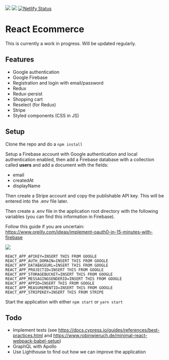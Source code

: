 <img src="https://circleci.com/gh/w3bdesign/react-ecommerce/tree/master.svg?style=svg"> <img src="https://api.codeclimate.com/v1/badges/ec3dd668ce623ddb263d/maintainability" />
[![Netlify Status](https://api.netlify.com/api/v1/badges/fa283d61-4b14-45a2-a1c4-629cd351328b/deploy-status)](https://app.netlify.com/sites/react-c776ed/deploys)

# React Ecommerce

This is currently a work in progress.
Will be updated regularly.

## Features

- Google authentication
- Google Firebase
- Registration and login with email/password
- Redux
- Redux-persist
- Shopping cart
- Reselect (for Redux)
- Stripe
- Styled components (CSS in JS)

## Setup

Clone the repo and do a `npm install`

Setup a Firebase account with Google authentication and local authentication enabled, then add a Firebase database with
a collection called <b>users</b> and add a document with the fields:

- email
- createdAt
- displayName

Then create a Stripe account and copy the publishable API key. This will be entered into the .env file later.

Then create a .env file in the application root directory with the following variables (you can find this information in Firebase).

Follow this guide if you are uncertain: <a href="https://www.oreilly.com/ideas/implement-oauth0-in-15-minutes-with-firebase">https://www.oreilly.com/ideas/implement-oauth0-in-15-minutes-with-firebase</a>

<img src="https://d3ansictanv2wj.cloudfront.net/fig_5-edeb343cd558a6242490ed3d2d646b48.png"/>

```
REACT_APP_APIKEY=INSERT THIS FROM GOOGLE
REACT_APP_AUTH_DOMAIN=INSERT THIS FROM GOOGLE
REACT_APP_DATABASEURL=INSERT THIS FROM GOOGLE
REACT_APP_PROJECTID=INSERT THIS FROM GOOGLE
REACT_APP_STORAGEBUCKET=INSERT THIS FROM GOOGLE
REACT_APP_MESSAGINGSENDERID=INSERT THIS FROM GOOGLE
REACT_APP_APPID=INSERT THIS FROM GOOGLE
REACT_APP_MEASUREMENTID=INSERT THIS FROM GOOGLE
REACT_APP_STRIPEKEY=INSERT THIS FROM STRIPE
```

Start the application with either `npm start` or `yarn start`

## Todo

- Implement tests (see https://docs.cypress.io/guides/references/best-practices.html and https://www.robinwieruch.de/minimal-react-webpack-babel-setup)
- GraphQL with Apollo
- Use Lighthouse to find out how we can improve the application
